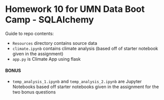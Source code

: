 # Homework 10 for UMN Data Boot Camp - SQLAlchemy

Guide to repo contents:
* `Resources` directory contains source data
* `climate.ipynb` contains climate analysis (based off of starter notebook given in the assignment)
* `app.py` is Climate App using flask   

####  BONUS
* `temp_analysis_1.ipynb` and `temp_analysis_2.ipynb` are Jupyter Notebooks based off starter notebooks given in the assignment for the two bonus questions 